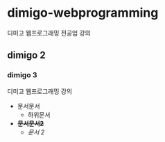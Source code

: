 # dimigo-webprogramming
디미고 웹프로그래밍 전공업 강의

## dimigo 2
### dimigo 3
디미고 웹프로그래밍 강의
* 문서문서
    * 하위문서
* **~~문서문서2~~**
    * *문서 2*